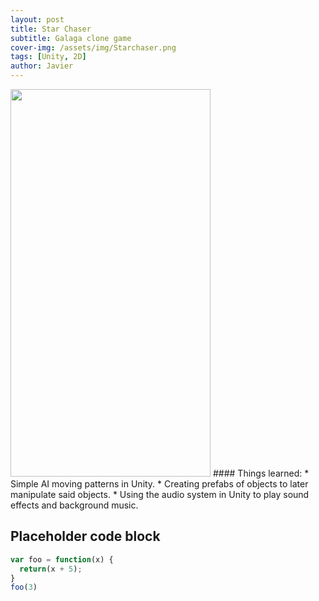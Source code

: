 ```yaml
---
layout: post
title: Star Chaser
subtitle: Galaga clone game
cover-img: /assets/img/Starchaser.png
tags: [Unity, 2D]
author: Javier
---
```


<img src="/assets/img/Unity%20Galaga%20Clone.gif" width="320" height="620"/>
#### Things learned:
* Simple AI moving patterns in Unity.
* Creating prefabs of objects to later manipulate said objects.
* Using the audio system in Unity to play sound effects and background music.


## Placeholder code block
```javascript
var foo = function(x) {
  return(x + 5);
}
foo(3)
```
